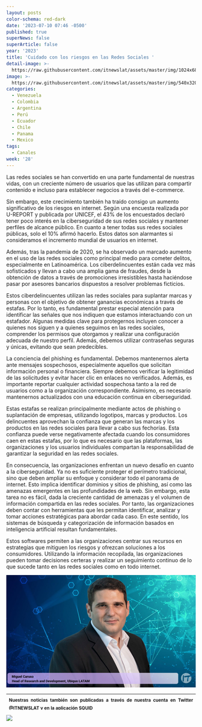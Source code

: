 ```yaml
---
layout: posts
color-schema: red-dark
date: '2023-07-10 07:46 -0500'
published: true
superNews: false
superArticle: false
year: '2023'
title: 'Cuidado con los riesgos en las Redes Sociales '
detail-image: >-
  https://raw.githubusercontent.com/itnewslat/assets/master/img/1024x680/Miguel-Caruso-g.jpg
image: >-
  https://raw.githubusercontent.com/itnewslat/assets/master/img/540x320/Miguel-Caruso-p.jpg
categories:
  - Venezuela
  - Colombia
  - Argentina
  - Perú
  - Ecuador
  - Chile
  - Panama
  - Mexico
tags:
  - Canales
week: '28'
---
```

Las redes sociales se han convertido en una parte fundamental de nuestras vidas, con un creciente número de usuarios que las utilizan para compartir contenido e incluso para establecer negocios a través del e-commerce.

Sin embargo, este crecimiento también ha traído consigo un aumento significativo de los riesgos en internet. Según una encuesta realizada por U-REPORT y publicada por UNICEF, el 43% de los encuestados declaró tener poco interés en la ciberseguridad de sus redes sociales y mantener perfiles de alcance público. En cuanto a tener todas sus redes sociales públicas, solo el 10% afirmó hacerlo. Estos datos son alarmantes si consideramos el incremento mundial de usuarios en internet.

Además, tras la pandemia de 2020, se ha observado un marcado aumento en el uso de las redes sociales como principal medio para cometer delitos, especialmente en Latinoamérica. Los ciberdelincuentes están cada vez más sofisticados y llevan a cabo una amplia gama de fraudes, desde la obtención de datos a través de promociones irresistibles hasta haciéndose pasar por asesores bancarios dispuestos a resolver problemas ficticios.

Estos ciberdelincuentes utilizan las redes sociales para suplantar marcas y personas con el objetivo de obtener ganancias económicas a través de estafas. Por lo tanto, es fundamental prestar especial atención para identificar las señales que nos indiquen que estamos interactuando con un estafador. Algunas medidas clave para protegernos incluyen conocer a quienes nos siguen y a quienes seguimos en las redes sociales, comprender los permisos que otorgamos y realizar una configuración adecuada de nuestro perfil. Además, debemos utilizar contraseñas seguras y únicas, evitando que sean predecibles.

La conciencia del phishing es fundamental. Debemos mantenernos alerta ante mensajes sospechosos, especialmente aquellos que solicitan información personal o financiera. Siempre debemos verificar la legitimidad de las solicitudes y evitar hacer clic en enlaces no verificados. Además, es importante reportar cualquier actividad sospechosa tanto a la red de usuarios como a la organización correspondiente. Asimismo, es necesario mantenernos actualizados con una educación continua en ciberseguridad.

Estas estafas se realizan principalmente mediante actos de phishing o suplantación de empresas, utilizando logotipos, marcas y productos. Los delincuentes aprovechan la confianza que generan las marcas y los productos en las redes sociales para llevar a cabo sus fechorías. Esta confianza puede verse negativamente afectada cuando los consumidores caen en estas estafas, por lo que es necesario que las plataformas, las organizaciones y los usuarios individuales compartan la responsabilidad de garantizar la seguridad en las redes sociales.

En consecuencia, las organizaciones enfrentan un nuevo desafío en cuanto a la ciberseguridad. Ya no es suficiente proteger el perímetro tradicional, sino que deben ampliar su enfoque y considerar todo el panorama de internet. Esto implica identificar dominios y sitios de phishing, así como las amenazas emergentes en las profundidades de la web. Sin embargo, esta tarea no es fácil, dada la creciente cantidad de amenazas y el volumen de información compartida en las redes sociales. Por tanto, las organizaciones deben contar con herramientas que les permitan identificar, analizar y tomar acciones estratégicas para abordar cada caso. En este sentido, los sistemas de búsqueda y categorización de información basados en inteligencia artificial resultan fundamentales.

Estos softwares permiten a las organizaciones centrar sus recursos en estrategias que mitiguen los riesgos y ofrezcan soluciones a los consumidores. Utilizando la información recopilada, las organizaciones pueden tomar decisiones certeras y realizar un seguimiento continuo de lo que sucede tanto en las redes sociales como en todo internet.

![](https://raw.githubusercontent.com/itnewslat/assets/master/img/540x320/Miguel-Caruso-p.jpg)

<table style="height: 42px;" width="569">
<tbody>
<tr>
<td style="text-align: justify;"><sub><strong>Nuestras noticias también son publicadas a través de nuestra cuenta en Twitter <a href="https://twitter.com/itnewslat?lang=es">@ITNEWSLAT</a> y en la aplicación <a href="https://squidapp.co/en/">SQUID</a></strong></sub></td>
</tr>
</tbody>
</table>
<img src="https://tracker.metricool.com/c3po.jpg?hash=56f88a41e39ab42c063cc51676587a04"/>